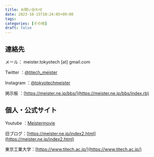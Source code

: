 ```yaml
---
title: お問い合わせ
date: 2023-10-15T10:24:05+09:00
tags:
categories: [その他]
draft: false
---
```


## 連絡先

メール： meister.tokyotech [at] gmail.com

Twitter <i class="bi-twitter"></i>：[@titech_meister](https://twitter.com/titech_meister)

Instagram <i class="bi-instagram"></i>：[@tokyotechmeister](https://instagram.com/tokyotechmeister)

掲示板 <i class="bi-bbs"></i>：[https://meister.ne.jp/bbs/](https://meister.ne.jp/bbs/index.rb)


## 個人・公式サイト

Youtube <i class="bi-youtube"></i>：[Meistermovie](https://youtube.com/Meistermovie)

旧ブログ：[https://meister.ne.jp/index2.html](https://meister.ne.jp/index2.html)

東京工業大学：[https://www.titech.ac.jp/](https://www.titech.ac.jp/)